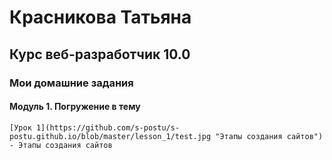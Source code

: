 # Красникова Татьяна
## Курс веб-разработчик 10.0
### Мои домашние задания

#### Модуль 1. Погружение в тему
    [Урок 1](https://github.com/s-postu/s-postu.github.io/blob/master/lesson_1/test.jpg "Этапы создания сайтов") - Этапы создания сайтов
